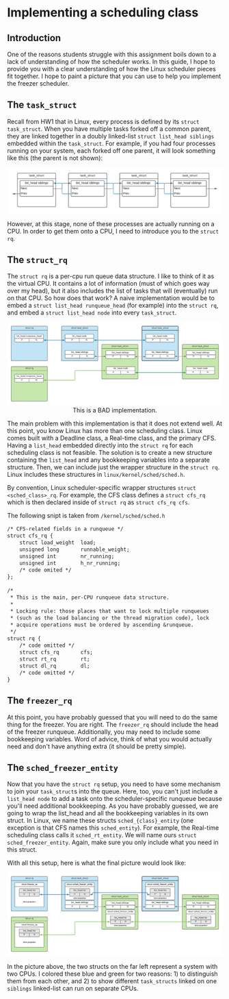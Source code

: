 # Implementing a scheduling class

## Introduction
One of the reasons students struggle with this assignment boils down to a lack of understanding of how the scheduler works. In this guide, I hope to provide you with a clear understanding of how the Linux scheduler pieces fit together. I hope to paint a picture that you can use to help you implement the freezer scheduler.

## The `task_struct`

Recall from HW1 that in Linux, every process is defined by its `struct task_struct`. When you have multiple tasks forked off a common parent, they are linked together in a doubly linked-list `struct list_head siblings` embedded within the `task_struct`. For example, if you had four processes running on your system, each forked off one parent, it will look something like this (the parent is not shown): 

<div align='center'>
    <img src='./task_struct.png'/><br/>
</div>

However, at this stage, none of these processes are actually running on a CPU. In order to get them onto a CPU, I need to introduce you to the `struct rq`. 

## The `struct_rq`

The `struct rq` is a per-cpu run queue data structure. I like to think of it as the virtual CPU. It contains a lot of information (must of which goes way over my head), but it also includes the list of tasks that will (eventually) run on that CPU. 
So how does that work? 
A naive implementation would be to embed a `struct list_head runqueue_head` (for example) into the `struct rq`, and embed a `struct list_head node` into every `task_struct`. 
<div align='center'>
    <img src='./naive.png'/><br/>
    This is a BAD implementation. 
</div>

The main problem with this implementation is that it does not extend well. At this point, you know Linux has more than one scheduling class. Linux comes built with a Deadline class, a Real-time class, and the primary CFS. Having a `list_head` embedded directly into the `struct rq` for each scheduling class is not feasible. The solution is to create a new structure containing the `list_head` and any bookkeeping variables into a separate structure. Then, we can include just the wrapper structure in the `struct rq`. Linux includes these structures in `linux/kernel/sched/sched.h`. 

By convention, Linux scheduler-specific wrapper structures `struct <sched_class>_rq`. For example, the CFS class defines a `struct cfs_rq` which is then declared inside of `struct rq` as `struct cfs_rq cfs`.

The following snipt is taken from `/kernel/sched/sched.h`
```
/* CFS-related fields in a runqueue */
struct cfs_rq {
	struct load_weight	load;
	unsigned long		runnable_weight;
	unsigned int		nr_running;
	unsigned int		h_nr_running;
    /* code omited */
};

/*
 * This is the main, per-CPU runqueue data structure.
 *
 * Locking rule: those places that want to lock multiple runqueues
 * (such as the load balancing or the thread migration code), lock
 * acquire operations must be ordered by ascending &runqueue.
 */
struct rq {
    /* code omitted */
	struct cfs_rq		cfs;
	struct rt_rq		rt;
	struct dl_rq		dl;
    /* code omitted */
}
```
## The `freezer_rq`

At this point, you have probably guessed that you will need to do the same thing for the freezer. You are right. The `freezer_rq` should include the head of the freezer runqueue. Additionally, you may need to include some bookkeeping variables. Word of advice, think of what you would actually need and don't have anything extra (it should be pretty simple). 

## The `sched_freezer_entity`

Now that you have the `struct rq` setup, you need to have some mechanism to join your `task_struct`s into the queue. Here, too, you can't just include a `list_head node` to add a task onto the scheduler-specific runqueue because you'll need additional bookkeeping. As you have probably guessed, we are going to wrap the list_head and all the bookkeeping variables in its own struct. In Linux, we name these structs `sched_{class}_entity` (one exception is that CFS names this `sched_entity`). For example, the Real-time scheduling class calls it `sched_rt_entity`. We will name ours `struct sched_freezer_entity`. Again, make sure you only include what you need in this struct. 

With all this setup, here is what the final picture would look like:

<div align='center'>
    <img src='./freezer.png'/><br/>
</div>

In the picture above, the two structs on the far left represent a system with two CPUs. I colored these blue and green for two reasons: 1) to distinguish them from each other, and 2) to show different `task_structs` linked on one `siblings` linked-list can run on separate CPUs. 
